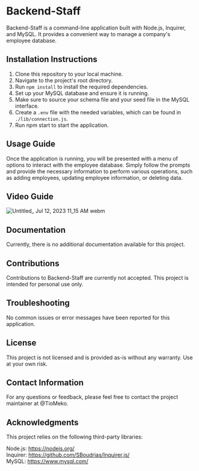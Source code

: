 # Backend-Staff
Backend-Staff is a command-line application built with Node.js, Inquirer, and MySQL. It provides a convenient way to manage a company's employee database.

## Installation Instructions
1. Clone this repository to your local machine.
2. Navigate to the project's root directory.
3. Run ``npm install`` to install the required dependencies.
4. Set up your MySQL database and ensure it is running.
5. Make sure to source your schema file and your seed file in the MySQL interface.
6. Create a ``.env`` file with the needed variables, which can be found in `./lib/connection.js`.
7. Run npm start to start the application.

## Usage Guide
Once the application is running, you will be presented with a menu of options to interact with the employee database. Simply follow the prompts and provide the necessary information to perform various operations, such as adding employees, updating employee information, or deleting data.

## Video Guide
![Untitled_ Jul 12, 2023 11_15 AM webm](https://github.com/TioMeko/Backend-Staff/assets/61386052/8ab13e77-9da8-4f12-af31-8bc2359946f6)

## Documentation
Currently, there is no additional documentation available for this project.

## Contributions
Contributions to Backend-Staff are currently not accepted. This project is intended for personal use only.

## Troubleshooting
No common issues or error messages have been reported for this application.

## License
This project is not licensed and is provided as-is without any warranty. Use at your own risk.

## Contact Information
For any questions or feedback, please feel free to contact the project maintainer at @TioMeko.

## Acknowledgments
This project relies on the following third-party libraries:

Node.js: https://nodejs.org/<br>
Inquirer: https://github.com/SBoudrias/Inquirer.js/<br>
MySQL: https://www.mysql.com/
